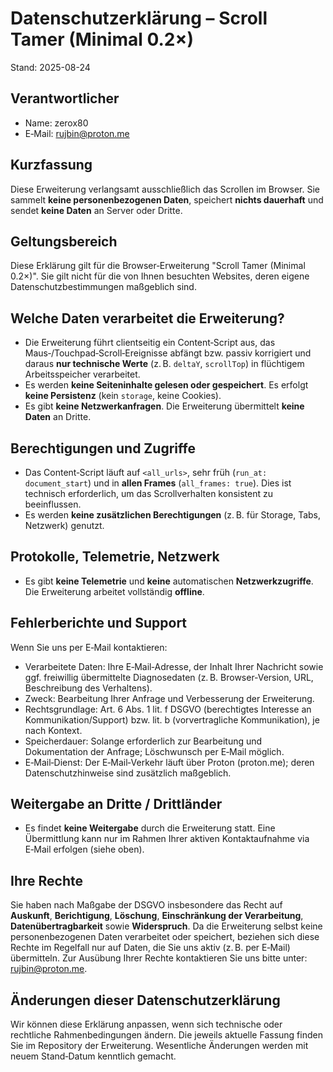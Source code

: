 # Datenschutzerklärung – Scroll Tamer (Minimal 0.2×)

Stand: 2025-08-24

## Verantwortlicher
- Name: zerox80
- E‑Mail: rujbin@proton.me

## Kurzfassung
Diese Erweiterung verlangsamt ausschließlich das Scrollen im Browser. Sie sammelt **keine personenbezogenen Daten**, speichert **nichts dauerhaft** und sendet **keine Daten** an Server oder Dritte.

## Geltungsbereich
Diese Erklärung gilt für die Browser‑Erweiterung "Scroll Tamer (Minimal 0.2×)". Sie gilt nicht für die von Ihnen besuchten Websites, deren eigene Datenschutzbestimmungen maßgeblich sind.

## Welche Daten verarbeitet die Erweiterung?
- Die Erweiterung führt clientseitig ein Content‑Script aus, das Maus‑/Touchpad‑Scroll‑Ereignisse abfängt bzw. passiv korrigiert und daraus **nur technische Werte** (z. B. `deltaY`, `scrollTop`) in flüchtigem Arbeitsspeicher verarbeitet.
- Es werden **keine Seiteninhalte gelesen oder gespeichert**. Es erfolgt **keine Persistenz** (kein `storage`, keine Cookies).
- Es gibt **keine Netzwerkanfragen**. Die Erweiterung übermittelt **keine Daten** an Dritte.

## Berechtigungen und Zugriffe
- Das Content‑Script läuft auf `<all_urls>`, sehr früh (`run_at: document_start`) und in **allen Frames** (`all_frames: true`). Dies ist technisch erforderlich, um das Scrollverhalten konsistent zu beeinflussen.
- Es werden **keine zusätzlichen Berechtigungen** (z. B. für Storage, Tabs, Netzwerk) genutzt.

## Protokolle, Telemetrie, Netzwerk
- Es gibt **keine Telemetrie** und **keine** automatischen **Netzwerkzugriffe**. Die Erweiterung arbeitet vollständig **offline**.

## Fehlerberichte und Support
Wenn Sie uns per E‑Mail kontaktieren:
- Verarbeitete Daten: Ihre E‑Mail‑Adresse, der Inhalt Ihrer Nachricht sowie ggf. freiwillig übermittelte Diagnosedaten (z. B. Browser‑Version, URL, Beschreibung des Verhaltens).
- Zweck: Bearbeitung Ihrer Anfrage und Verbesserung der Erweiterung.
- Rechtsgrundlage: Art. 6 Abs. 1 lit. f DSGVO (berechtigtes Interesse an Kommunikation/Support) bzw. lit. b (vorvertragliche Kommunikation), je nach Kontext.
- Speicherdauer: Solange erforderlich zur Bearbeitung und Dokumentation der Anfrage; Löschwunsch per E‑Mail möglich.
- E‑Mail‑Dienst: Der E‑Mail‑Verkehr läuft über Proton (proton.me); deren Datenschutzhinweise sind zusätzlich maßgeblich.

## Weitergabe an Dritte / Drittländer
- Es findet **keine Weitergabe** durch die Erweiterung statt. Eine Übermittlung kann nur im Rahmen Ihrer aktiven Kontaktaufnahme via E‑Mail erfolgen (siehe oben).

## Ihre Rechte
Sie haben nach Maßgabe der DSGVO insbesondere das Recht auf **Auskunft**, **Berichtigung**, **Löschung**, **Einschränkung der Verarbeitung**, **Datenübertragbarkeit** sowie **Widerspruch**. 
Da die Erweiterung selbst keine personenbezogenen Daten verarbeitet oder speichert, beziehen sich diese Rechte im Regelfall nur auf Daten, die Sie uns aktiv (z. B. per E‑Mail) übermitteln. Zur Ausübung Ihrer Rechte kontaktieren Sie uns bitte unter: rujbin@proton.me.

## Änderungen dieser Datenschutzerklärung
Wir können diese Erklärung anpassen, wenn sich technische oder rechtliche Rahmenbedingungen ändern. Die jeweils aktuelle Fassung finden Sie im Repository der Erweiterung. Wesentliche Änderungen werden mit neuem Stand‑Datum kenntlich gemacht.
